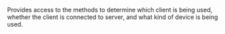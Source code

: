 Provides access to the methods to determine which client is being used, whether the client is connected to server, and what kind of device is being used.
